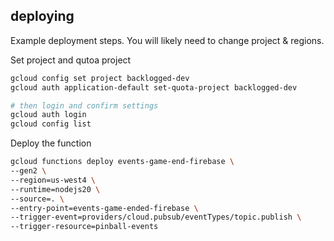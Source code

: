 ## deploying

Example deployment steps. You will likely need to change project & regions.

Set project and qutoa project

```sh
gcloud config set project backlogged-dev
gcloud auth application-default set-quota-project backlogged-dev

# then login and confirm settings
gcloud auth login
gcloud config list
```

Deploy the function

```sh
gcloud functions deploy events-game-end-firebase \
--gen2 \
--region=us-west4 \
--runtime=nodejs20 \
--source=. \
--entry-point=events-game-ended-firebase \
--trigger-event=providers/cloud.pubsub/eventTypes/topic.publish \
--trigger-resource=pinball-events 
```

